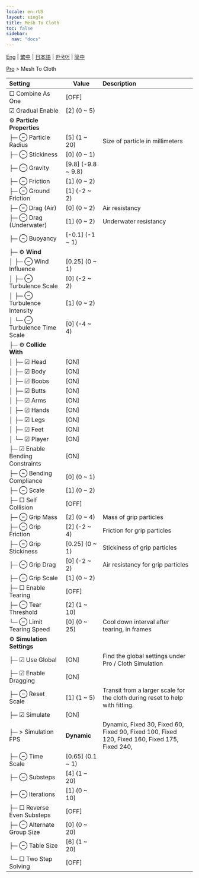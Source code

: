 ```yaml
---
locale: en-rUS
layout: single
title: Mesh To Cloth
toc: false
sidebar:
  nav: "docs"
---
```

[Eng](/dancexr/menu/2025.4/actor/mesh_to_cloth) | [繁中](/tw/dancexr/menu/2025.4/actor/mesh_to_cloth) | [日本語](/jp/dancexr/menu/2025.4/actor/mesh_to_cloth) | [한국어](/kr/dancexr/menu/2025.4/actor/mesh_to_cloth) | [简中](/zh/dancexr/menu/2025.4/actor/mesh_to_cloth)

[Pro](../menu#Pro) > Mesh To Cloth



| Setting | Value | Description |
| :--- | --- | :--- |
|  □ Combine As One| [OFF] | 
|  ☑ Gradual Enable| [2] (0 ~ 5) | 
|  ⚙️ **Particle Properties**| | 
| ├─ ⊖ Particle Radius| [5] (1 ~ 20) | Size of particle in millimeters
| ├─ ⊖ Stickiness| [0] (0 ~ 1) | 
| ├─ ⊖ Gravity| [9.8] (-9.8 ~ 9.8) | 
| ├─ ⊖ Friction| [1] (0 ~ 2) | 
| ├─ ⊖ Ground Friction| [1] (-2 ~ 2) | 
| ├─ ⊖ Drag (Air)| [0] (0 ~ 2) | Air resistancy
| ├─ ⊖ Drag (Underwater)| [1] (0 ~ 2) | Underwater resistancy
| ├─ ⊖ Buoyancy| [-0.1] (-1 ~ 1) | 
| ├─ ⚙️ **Wind**| | 
| │ ├─ ⊖ Wind Influence| [0.25] (0 ~ 1) | 
| │ ├─ ⊖ Turbulence Scale| [0] (-2 ~ 2) | 
| │ ├─ ⊖ Turbulence Intensity| [1] (0 ~ 2) | 
| │ └─ ⊖ Turbulence Time Scale| [0] (-4 ~ 4) | 
| ├─ ⚙️ **Collide With**| | 
| │ ├─ ☑ Head| [ON] | 
| │ ├─ ☑ Body| [ON] | 
| │ ├─ ☑ Boobs| [ON] | 
| │ ├─ ☑ Butts| [ON] | 
| │ ├─ ☑ Arms| [ON] | 
| │ ├─ ☑ Hands| [ON] | 
| │ ├─ ☑ Legs| [ON] | 
| │ ├─ ☑ Feet| [ON] | 
| │ └─ ☑ Player| [ON] | 
| ├─ ☑ Enable Bending Constraints| [ON] | 
| ├─ ⊖ Bending Compliance| [0] (0 ~ 1) | 
| ├─ ⊖ Scale| [1] (0 ~ 2) | 
| ├─ □ Self Collision| [OFF] | 
| ├─ ⊖ Grip Mass| [2] (0 ~ 4) | Mass of grip particles
| ├─ ⊖ Grip Friction| [2] (-2 ~ 4) | Friction for grip particles
| ├─ ⊖ Grip Stickiness| [0.25] (0 ~ 1) | Stickiness of grip particles
| ├─ ⊖ Grip Drag| [0] (-2 ~ 2) | Air resistancy for grip particles
| ├─ ⊖ Grip Scale| [1] (0 ~ 2) | 
| ├─ □ Enable Tearing| [OFF] | 
| ├─ ⊖ Tear Threshold| [2] (1 ~ 10) | 
| └─ ⊖ Limit Tearing Speed| [0] (0 ~ 25) | Cool down interval after tearing, in frames
|  ⚙️ **Simulation Settings**| | 
| ├─ ☑ Use Global| [ON] | Find the global settings under Pro / Cloth Simulation
| ├─ ☑ Enable Dragging| [ON] | 
| ├─ ⊖ Reset Scale| [1] (1 ~ 5) | Transit from a larger scale for the cloth during reset to help with fitting.
| ├─ ☑ Simulate| [ON] | 
| ├─ > Simulation FPS| **Dynamic** | Dynamic, Fixed 30, Fixed 60, Fixed 90, Fixed 100, Fixed 120, Fixed 160, Fixed 175, Fixed 240,  |
| ├─ ⊖ Time Scale| [0.65] (0.1 ~ 1) | 
| ├─ ⊖ Substeps| [4] (1 ~ 20) | 
| ├─ ⊖ Iterations| [1] (0 ~ 10) | 
| ├─ □ Reverse Even Substeps| [OFF] | 
| ├─ ⊖ Alternate Group Size| [0] (0 ~ 20) | 
| ├─ ⊖ Table Size| [6] (1 ~ 20) | 
| └─ □ Two Step Solving| [OFF] | 
